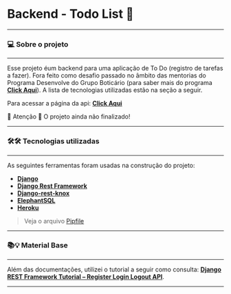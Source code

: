 # Backend - Todo List 📌

---

### 💻 Sobre o projeto

---

Esse projeto éum backend para uma aplicação de To Do (registro de tarefas a fazer). Fora feito como desafio passado no âmbito das mentorias do Programa Desenvolve do Grupo Boticário (para saber mais do programa **[Click Aqui](https://desenvolve.grupoboticario.com.br/)**). A lista de tecnologias utilizadas estão na seção a seguir.

Para acessar a página da api: **[Click Aqui](https://todo-backend-django-z.herokuapp.com/)**

🚧 Atenção 🚧
O projeto ainda não finalizado!

---

### 🛠🛠 Tecnologias utilizadas

---

As seguintes ferramentas foram usadas na construção do projeto:

- **[Django](https://www.djangoproject.com/)**
- **[Django Rest Framework](https://www.django-rest-framework.org/)**
- **[Django-rest-knox](https://github.com/James1345/django-rest-knox/)**
- **[ElephantSQL](https://www.elephantsql.com/)**
- **[Heroku](https://www.heroku.com/)**

> Veja o arquivo [Pipfile](https://github.com/fagnerzulin/todo-backend-django/blob/main/Pipfile)

---

### 📚💡 Material Base

---

Além das documentações, utilizei o tutorial a seguir como consulta: **[Django REST Framework Tutorial – Register Login Logout API](https://studygyaan.com/django/django-rest-framework-tutorial-register-login-logout)**.

---
